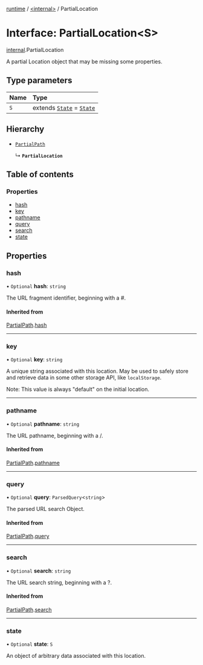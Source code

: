 [runtime](../overview.md) / [<internal\>](../modules/internal_.md) / PartialLocation

# Interface: PartialLocation<S\>

[internal](../modules/internal_.md).PartialLocation

A partial Location object that may be missing some properties.

## Type parameters

| Name | Type |
| :------ | :------ |
| `S` | extends [`State`](../modules/internal_.__Users_user_project_shuvi_packages_router_lib_index_.md#state) = [`State`](../modules/internal_.__Users_user_project_shuvi_packages_router_lib_index_.md#state) |

## Hierarchy

- [`PartialPath`](internal_.__Users_user_project_shuvi_packages_router_lib_index_.PartialPath.md)

  ↳ **`PartialLocation`**

## Table of contents

### Properties

- [hash](internal_.PartialLocation.md#hash)
- [key](internal_.PartialLocation.md#key)
- [pathname](internal_.PartialLocation.md#pathname)
- [query](internal_.PartialLocation.md#query)
- [search](internal_.PartialLocation.md#search)
- [state](internal_.PartialLocation.md#state)

## Properties

### hash

• `Optional` **hash**: `string`

The URL fragment identifier, beginning with a #.

#### Inherited from

[PartialPath](internal_.__Users_user_project_shuvi_packages_router_lib_index_.PartialPath.md).[hash](internal_.__Users_user_project_shuvi_packages_router_lib_index_.PartialPath.md#hash)

___

### key

• `Optional` **key**: `string`

A unique string associated with this location. May be used to safely store
and retrieve data in some other storage API, like `localStorage`.

Note: This value is always "default" on the initial location.

___

### pathname

• `Optional` **pathname**: `string`

The URL pathname, beginning with a /.

#### Inherited from

[PartialPath](internal_.__Users_user_project_shuvi_packages_router_lib_index_.PartialPath.md).[pathname](internal_.__Users_user_project_shuvi_packages_router_lib_index_.PartialPath.md#pathname)

___

### query

• `Optional` **query**: `ParsedQuery`<`string`\>

The parsed URL search Object.

#### Inherited from

[PartialPath](internal_.__Users_user_project_shuvi_packages_router_lib_index_.PartialPath.md).[query](internal_.__Users_user_project_shuvi_packages_router_lib_index_.PartialPath.md#query)

___

### search

• `Optional` **search**: `string`

The URL search string, beginning with a ?.

#### Inherited from

[PartialPath](internal_.__Users_user_project_shuvi_packages_router_lib_index_.PartialPath.md).[search](internal_.__Users_user_project_shuvi_packages_router_lib_index_.PartialPath.md#search)

___

### state

• `Optional` **state**: `S`

An object of arbitrary data associated with this location.
